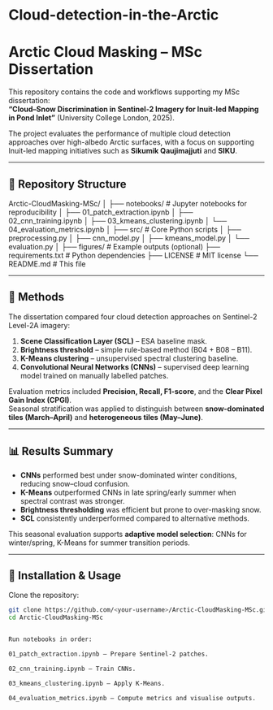 # Cloud-detection-in-the-Arctic
# Arctic Cloud Masking – MSc Dissertation

This repository contains the code and workflows supporting my MSc dissertation:  
**“Cloud–Snow Discrimination in Sentinel-2 Imagery for Inuit-led Mapping in Pond Inlet”** (University College London, 2025).

The project evaluates the performance of multiple cloud detection approaches over high-albedo Arctic surfaces, with a focus on supporting Inuit-led mapping initiatives such as **Sikumik Qaujimajjuti** and **SIKU**.

---

## 📂 Repository Structure

Arctic-CloudMasking-MSc/
│
├── notebooks/ # Jupyter notebooks for reproducibility
│ ├── 01_patch_extraction.ipynb
│ ├── 02_cnn_training.ipynb
│ ├── 03_kmeans_clustering.ipynb
│ └── 04_evaluation_metrics.ipynb
│
├── src/ # Core Python scripts
│ ├── preprocessing.py
│ ├── cnn_model.py
│ ├── kmeans_model.py
│ └── evaluation.py
│
├── figures/ # Example outputs (optional)
├── requirements.txt # Python dependencies
├── LICENSE # MIT license
└── README.md # This file

---

## 🚀 Methods

The dissertation compared four cloud detection approaches on Sentinel-2 Level-2A imagery:

1. **Scene Classification Layer (SCL)** – ESA baseline mask.  
2. **Brightness threshold** – simple rule-based method (B04 + B08 – B11).  
3. **K-Means clustering** – unsupervised spectral clustering baseline.  
4. **Convolutional Neural Networks (CNNs)** – supervised deep learning model trained on manually labelled patches.

Evaluation metrics included **Precision, Recall, F1-score**, and the **Clear Pixel Gain Index (CPGI)**.  
Seasonal stratification was applied to distinguish between **snow-dominated tiles (March–April)** and **heterogeneous tiles (May–June)**.

---

## 📊 Results Summary

- **CNNs** performed best under snow-dominated winter conditions, reducing snow–cloud confusion.  
- **K-Means** outperformed CNNs in late spring/early summer when spectral contrast was stronger.  
- **Brightness thresholding** was efficient but prone to over-masking snow.  
- **SCL** consistently underperformed compared to alternative methods.  

This seasonal evaluation supports **adaptive model selection**: CNNs for winter/spring, K-Means for summer transition periods.

---

## 🔧 Installation & Usage

Clone the repository:

```bash
git clone https://github.com/<your-username>/Arctic-CloudMasking-MSc.git
cd Arctic-CloudMasking-MSc


Run notebooks in order:

01_patch_extraction.ipynb – Prepare Sentinel-2 patches.

02_cnn_training.ipynb – Train CNNs.

03_kmeans_clustering.ipynb – Apply K-Means.

04_evaluation_metrics.ipynb – Compute metrics and visualise outputs.
